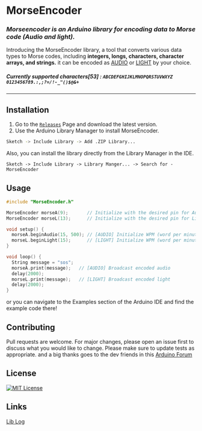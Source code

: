 # **MorseEncoder**
### _Morseencoder is an Arduino library for encoding data to Morse code (Audio and light)._
Introducing the MorseEncoder library, a tool that converts various data types to Morse codes, including **integers, longs, characters, character arrays, and strings.** it can be encoded as [AUDIO](https://github.com/ktauchathuranga/MorseEncoder/blob/main/examples/MorseEncoder_EXAMPLE_AUDIO/MorseEncoder_EXAMPLE_AUDIO.ino) or [LIGHT](https://github.com/ktauchathuranga/MorseEncoder/blob/main/examples/MorseEncoder_EXAMPLE_LIGHT/MorseEncoder_EXAMPLE_LIGHT.ino) by your choice.
##### Currently supported characters[53] : **`ABCDEFGHIJKLMNOPQRSTUVWXYZ 0123456789.:,;?=/!-_"()$@&+`**

***
## Installation

1. Go to the [```Releases```](https://github.com/ktauchathuranga/MorseEncoder/releases) Page and download the latest version. 
2. Use the Arduino Library Manager to install MorseEncoder.

```bash
Sketch -> Include Library -> Add .ZIP Library...
```

Also, you can install the library directly from the Library Manager in the IDE.

```
Sketch -> Include Library -> Library Manger... -> Search for - MorseEncoder
```
## Usage

```c++
#include "MorseEncoder.h"

MorseEncoder morseA(9);       // Initialize with the desired pin for Audio **PWM pins only
MorseEncoder morseL(13);      // Initialize with the desired pin for Light

void setup() {
  morseA.beginAudio(15, 500); // [AUDIO] Initialize WPM (word per minute) rate and frequency
  morseL.beginLight(15);      // [LIGHT] Initialize WPM (word per minute) rate
}

void loop() {
  String message = "sos";
  morseA.print(message);   // [AUDIO] Broadcast encoded audio
  delay(2000);
  morseL.print(message);   // [LIGHT] Broadcast encoded light
  delay(2000);
}
```
or you can navigate to the Examples section of the Arduino IDE and find the example code there!

## Contributing

Pull requests are welcome. For major changes, please open an issue first
to discuss what you would like to change.
Please make sure to update tests as appropriate.
and a big thanks goes to the dev friends in this [Arduino Forum](https://forum.arduino.cc/t/i-need-help-with-my-library/1167276)

## License

[![MIT License](https://img.shields.io/badge/License-MIT-green.svg)](https://choosealicense.com/licenses/mit/)

## Links
[Lib Log](https://downloads.arduino.cc/libraries/logs/github.com/ktauchathuranga/MorseEncoder/)